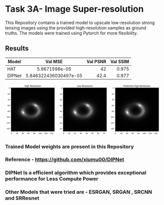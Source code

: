 
# Task 3A-  Image Super-resolution 


This Repository contains a trained model to upscale low-resolution strong lensing images using the provided high-resolution samples as ground truths. The models were trained using Pytorch for more flexibility.

## Results
 
| Model   |     Val MSE      |  Val PSNR | Val SSIM |
|----------|:-------------:|------:|------:|
| HAT |  5.9671598e-05     | 42 | 0.975 |
| DIPNet |  5.846322436030497e-05 | 42.4 | 0.977 |

![alt text](https://github.com/arnesh2212/DeepLense/blob/main/Task3%20-%20SuperResolution/2.png)

### Trained Model weights are present in this Repository
### Reference - https://github.com/xiumu00/DIPNet
### DIPNet Is a efficient algorithm which provides exceptional performance for Less Compute Power
### Other Models that were tried are - ESRGAN, SRGAN , SRCNN and SRResnet
